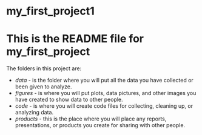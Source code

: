 # my_first_project1
# This is the README file for my_first_project
The folders in this project are:

* _data_ - is the folder where you will put all the data you have collected or been given to analyze.
* _figures_ - is where you will put plots, data pictures, and other images you have created to show data to other people.
* _code_ - is where you will create code files for collecting, cleaning up, or analyzing data.
* _products_ - this is the place where you will place any reports, presentations, or products you create for sharing with other people.